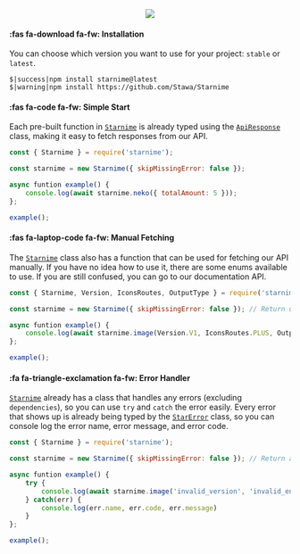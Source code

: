 <center>
    <a href="https://nodei.co/npm/starnime/"><img src="https://nodei.co/npm/starnime.png"></a>
</center>

#### :fas fa-download fa-fw: Installation

You can choose which version you want to use for your project: `stable` or `latest`.

```terminal
$|success|npm install starnime@latest
$|warning|npm install https://github.com/Stawa/Starnime
```

#### :fas fa-code fa-fw: Simple Start

Each pre-built function in [`Starnime`](/Starnime/#/starnime?id=starnime-class) is already typed using the [`ApiResponse`](/Starnime/#/starnime?id=apiresponse-class) class, making it easy to fetch responses from our API.

```js
const { Starnime } = require('starnime');

const starnime = new Starnime({ skipMissingError: false });

async funtion example() {
    console.log(await starnime.neko({ totalAmount: 5 }));
};

example();
```

#### :fas fa-laptop-code fa-fw: Manual Fetching

The [`Starnime`](/Starnime/#/starnime?id=starnime-class) class also has a function that can be used for fetching our API manually. If you have no idea how to use it, there are some enums available to use. If you are still confused, you can go to our documentation API.

```js
const { Starnime, Version, IconsRoutes, OutputType } = require('starnime');

const starnime = new Starnime({ skipMissingError: false }); // Return undefined instead of error if there's an error.

async funtion example() {
    console.log(await starnime.image(Version.V1, IconsRoutes.PLUS, OutputType.RANDOM, 2));
};

example();
```

#### :fa fa-triangle-exclamation fa-fw: Error Handler

[`Starnime`](/Starnime/#/starnime?id=starnime-class) already has a class that handles any errors (excluding `dependencies`), so you can use `try` and `catch` the error easily. Every error that shows up is already being typed by the [`StarError`](/Starnime/#/starnime?id=starerror-class) class, so you can console log the error name, error message, and error code.

```js
const { Starnime } = require('starnime');

const starnime = new Starnime({ skipMissingError: false }); // Return an error instead of undefined if there's an error.

async funtion example() {
    try {
        console.log(await starnime.image('invalid_version', 'invalid_endpoint', 'invalid_type', 'invalid_total'));
    } catch(err) {
        console.log(err.name, err.code, err.message)
    }
};

example();
```
